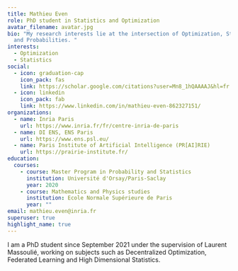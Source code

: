 ```yaml
---
title: Mathieu Even
role: PhD student in Statistics and Optimization
avatar_filename: avatar.jpg
bio: "My research interests lie at the intersection of Optimization, Statistics
  and Probabilities. "
interests:
  - Optimization
  - Statistics
social:
  - icon: graduation-cap
    icon_pack: fas
    link: https://scholar.google.com/citations?user=Mn8_1hQAAAAJ&hl=fr
  - icon: linkedin
    icon_pack: fab
    link: https://www.linkedin.com/in/mathieu-even-862327151/
organizations:
  - name: Inria Paris
    url: https://www.inria.fr/fr/centre-inria-de-paris
  - name: DI ENS, ENS Paris
    url: https://www.ens.psl.eu/
  - name: Paris Institute of Artificial Intelligence (PR[AI]RIE)
    url: https://prairie-institute.fr/
education:
  courses:
    - course: Master Program in Probability and Statistics
      institution: Université d'Orsay/Paris-Saclay
      year: 2020
    - course: Mathematics and Physics studies
      institution: Ecole Normale Supérieure de Paris
      year: ""
email: mathieu.even@inria.fr
superuser: true
highlight_name: true
---
```

I am a PhD student since September 2021 under the supervision of Laurent Massoulié, working on subjects such as Decentralized Optimization, Federated Learning and High Dimensional Statistics.